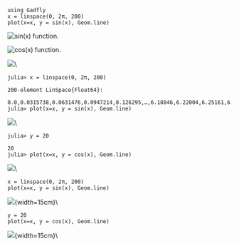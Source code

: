 ~~~~{.julia}
using Gadfly
x = linspace(0, 2π, 200)
plot(x=x, y = sin(x), Geom.line)
~~~~~~~~~~~~~


![sin(x) function.](figures/gadfly_formats_test_sin_fun_1.svg)

![cos(x) function.](figures/gadfly_formats_test_2_1.svg)

![](figures/gadfly_formats_test_cos2_fun_1.svg)\ 


~~~~{.julia}
julia> x = linspace(0, 2π, 200)

200-element LinSpace{Float64}:
 0.0,0.0315738,0.0631476,0.0947214,0.126295,…,6.18846,6.22004,6.25161,6.28319
julia> plot(x=x, y = sin(x), Geom.line)

~~~~~~~~~~~~~


![](figures/gadfly_formats_test_4_1.svg)\ 


~~~~{.julia}
julia> y = 20

20
julia> plot(x=x, y = cos(x), Geom.line)
~~~~~~~~~~~~~


![](figures/gadfly_formats_test_4_2.svg)\ 


~~~~{.julia}
x = linspace(0, 2π, 200)
plot(x=x, y = sin(x), Geom.line)
~~~~~~~~~~~~~


![](figures/gadfly_formats_test_5_1.svg){width=15cm}\ 


~~~~{.julia}
y = 20
plot(x=x, y = cos(x), Geom.line)
~~~~~~~~~~~~~


![](figures/gadfly_formats_test_5_2.svg){width=15cm}\ 

